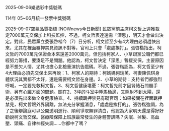 
2025-09-06樂透彩中獎號碼

                                
114年 05~06月統一發票中獎號碼
                             
2025-09-07空氣品質指標
                              [NOWnews今日新聞] 民眾黨前主席柯文哲上週獲裁定7000萬元交保加上科技監控，不過，柯文哲表達還需「深思」，明天才會做出決定。對此，民眾黨立委張啓楷今（7）日分析，柯文哲至少有4大理由必須趕快出來，尤其在裡面羈押禁見資訊不對等，官司上只會「處處挨打」。張啓楷指出，柯文哲的7000萬元保證金本來還差2000萬元，但包括柯家人、小草跟黨公職們都已經努力籌措，要湊足不是問題。他認為，柯文哲決定「深思」暫緩交保，主要原因是不想欠人情，尤其也擔心北檢重演抗告戲碼。不過，張啓楷認為，柯文哲至少有4大理由必須先交保出來再說：1、柯家人的期待：柯媽媽何瑞英、柯妻陳佩琪身體狀況其實都不太好，還是需要柯文哲在身邊。2、小草的期待：支持者們都強烈呼喊，一定要先救柯文哲。3、柯文哲健康堪憂：柯文哲先前才因腎結石問題手術，另有心臟方面的問題。關在2、3坪的斗室中睡馬桶邊，又照射不到太陽，還是必須先出來做全身健康檢查。4、持續羈押禁見有礙官司：如果被關在裡面羈押禁見，柯文哲跟外界隔離，無法充分掌握消息，「處處是挨打的」。張啓楷強調，為了之後辯論庭可以公開透明進行、順利爭取無罪清白，他認為大家明天還是得好好勸說柯文哲交保。醫療險保障上班族最常發生的身體警訊嗎？失眠、掉髮、高血壓、頭痛、自律神經失調......你都中了嗎？